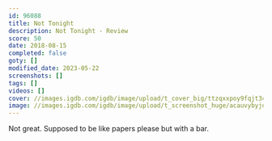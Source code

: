```yaml
---
id: 96088
title: Not Tonight
description: Not Tonight - Review
score: 50
date: 2018-08-15
completed: false
goty: []
modified_date: 2023-05-22
screenshots: []
tags: []
videos: []
cover: //images.igdb.com/igdb/image/upload/t_cover_big/ttzqxxpoy9fqjt346om5.jpg
image: //images.igdb.com/igdb/image/upload/t_screenshot_huge/acauvybyjdbcirtmmagp.jpg
---
```

Not great. Supposed to be like papers please but with a bar.